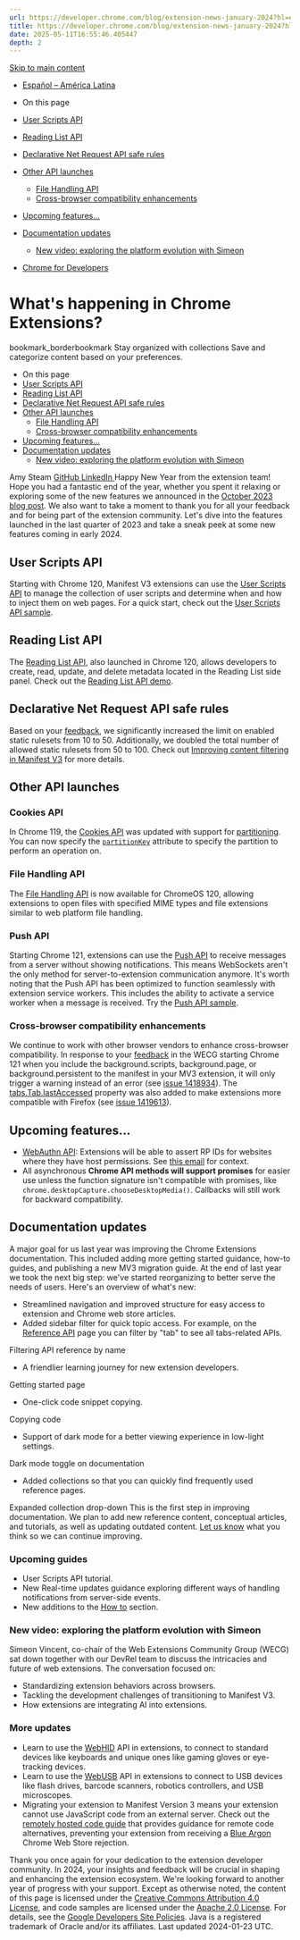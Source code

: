 ```yaml
---
url: https://developer.chrome.com/blog/extension-news-january-2024?hl=en
title: https://developer.chrome.com/blog/extension-news-january-2024?hl=en
date: 2025-05-11T16:55:46.405447
depth: 2
---
```


[ Skip to main content ](https://developer.chrome.com/blog/extension-news-january-2024?hl=en#main-content)
  * [Español – América Latina](https://developer.chrome.com/blog/extension-news-january-2024?hl=es-419)




  * On this page
  * [User Scripts API](https://developer.chrome.com/blog/extension-news-january-2024?hl=en#user_scripts_api)
  * [Reading List API](https://developer.chrome.com/blog/extension-news-january-2024?hl=en#reading_list_api)
  * [Declarative Net Request API safe rules](https://developer.chrome.com/blog/extension-news-january-2024?hl=en#declarative_net_request_api_safe_rules)
  * [Other API launches](https://developer.chrome.com/blog/extension-news-january-2024?hl=en#other_api_launches)
    * [File Handling API](https://developer.chrome.com/blog/extension-news-january-2024?hl=en#file_handling_api)
    * [Cross-browser compatibility enhancements](https://developer.chrome.com/blog/extension-news-january-2024?hl=en#cross-browser_compatibility_enhancements)
  * [Upcoming features...](https://developer.chrome.com/blog/extension-news-january-2024?hl=en#upcoming_features)
  * [Documentation updates](https://developer.chrome.com/blog/extension-news-january-2024?hl=en#documentation_updates)
    * [New video: exploring the platform evolution with Simeon](https://developer.chrome.com/blog/extension-news-january-2024?hl=en#new_video_exploring_the_platform_evolution_with_simeon)


  * [ Chrome for Developers ](https://developer.chrome.com/)


#  What's happening in Chrome Extensions? 
bookmark_borderbookmark Stay organized with collections  Save and categorize content based on your preferences.
  * On this page
  * [User Scripts API](https://developer.chrome.com/blog/extension-news-january-2024?hl=en#user_scripts_api)
  * [Reading List API](https://developer.chrome.com/blog/extension-news-january-2024?hl=en#reading_list_api)
  * [Declarative Net Request API safe rules](https://developer.chrome.com/blog/extension-news-january-2024?hl=en#declarative_net_request_api_safe_rules)
  * [Other API launches](https://developer.chrome.com/blog/extension-news-january-2024?hl=en#other_api_launches)
    * [File Handling API](https://developer.chrome.com/blog/extension-news-january-2024?hl=en#file_handling_api)
    * [Cross-browser compatibility enhancements](https://developer.chrome.com/blog/extension-news-january-2024?hl=en#cross-browser_compatibility_enhancements)
  * [Upcoming features...](https://developer.chrome.com/blog/extension-news-january-2024?hl=en#upcoming_features)
  * [Documentation updates](https://developer.chrome.com/blog/extension-news-january-2024?hl=en#documentation_updates)
    * [New video: exploring the platform evolution with Simeon](https://developer.chrome.com/blog/extension-news-january-2024?hl=en#new_video_exploring_the_platform_evolution_with_simeon)


Amy Steam 
[ GitHub ](https://github.com/amysteam) [ LinkedIn ](https://www.linkedin.com/in/amysteam)
Happy New Year from the extension team! Hope you had a fantastic end of the year, whether you spent it relaxing or exploring some of the new features we announced in the [October 2023 blog post](https://developer.chrome.com/blog/extension-news-october-2023). We also want to take a moment to thank you for all your feedback and for being part of the extension community.
Let's dive into the features launched in the last quarter of 2023 and take a sneak peek at some new features coming in early 2024.
## User Scripts API
Starting with Chrome 120, Manifest V3 extensions can use the [User Scripts API](https://developer.chrome.com/docs/extensions/reference/api/userScripts) to manage the collection of user scripts and determine when and how to inject them on web pages. For a quick start, check out the [User Scripts API sample](https://github.com/GoogleChrome/chrome-extensions-samples/tree/main/api-samples/userScripts).
## Reading List API
The [Reading List API](https://developer.chrome.com/docs/extensions/reference/api/readingList), also launched in Chrome 120, allows developers to create, read, update, and delete metadata located in the Reading List side panel. Check out the [Reading List API demo](https://github.com/GoogleChrome/chrome-extensions-samples/tree/main/api-samples/readingList).
## Declarative Net Request API safe rules
Based on your [feedback](https://github.com/w3c/webextensions/issues/318), we significantly increased the limit on enabled static rulesets from 10 to 50. Additionally, we doubled the total number of allowed static rulesets from 50 to 100. Check out [Improving content filtering in Manifest V3](https://developer.chrome.com/blog/improvements-to-content-filtering-in-manifest-v3) for more details.
## Other API launches
### Cookies API
In Chrome 119, the [Cookies API](https://developer.chrome.com/docs/extensions/reference/api/cookies) was updated with support for [partitioning](https://developers.google.com/privacy-sandbox/3pcd/chips). You can now specify the [`partitionKey`](https://developer.chrome.com/docs/extensions/reference/api/cookies#property-Cookie-partitionKey) attribute to specify the partition to perform an operation on.
### File Handling API
The [File Handling API](https://developer.chrome.com/docs/extensions/how-to/web-platform/file-handling-chromeos) is now available for ChromeOS 120, allowing extensions to open files with specified MIME types and file extensions similar to web platform file handling. 
### Push API
Starting Chrome 121, extensions can use the [Push API](https://developer.mozilla.org/docs/Web/API/Push_API) to receive messages from a server without showing notifications. This means WebSockets aren't the only method for server-to-extension communication anymore. It's worth noting that the Push API has been optimized to function seamlessly with extension service workers. This includes the ability to activate a service worker when a message is received. Try the [Push API sample](https://github.com/GoogleChrome/chrome-extensions-samples/tree/main/functional-samples/cookbook.push).
### Cross-browser compatibility enhancements
We continue to work with other browser vendors to enhance cross-browser compatibility. In response to your [feedback](https://github.com/w3c/webextensions/issues/282#issuecomment-1443396585) in the WECG starting Chrome 121 when you include the background.scripts, background.page, or background.persistent to the manifest in your MV3 extension, it will only trigger a warning instead of an error (see [issue 1418934](https://crbug.com/1418934)). The [tabs.Tab.lastAccessed](https://developer.chrome.com/docs/extensions/reference/api/tabs#property-Tab-lastAccessed) property was also added to make extensions more compatible with Firefox (see [issue 1419613](https://bugs.chromium.org/p/chromium/issues/detail?id=1419613)).
## Upcoming features...
  * [WebAuthn API](https://developer.mozilla.org/docs/Web/API/Web_Authentication_API): Extensions will be able to assert RP IDs for websites where they have host permissions. See [this email](https://lists.w3.org/Archives/Public/public-webauthn/2023Dec/0078.html) for context.
  * All asynchronous **Chrome API methods will support promises** for easier use unless the function signature isn't compatible with promises, like `chrome.desktopCapture.chooseDesktopMedia()`. Callbacks will still work for backward compatibility.


## Documentation updates
A major goal for us last year was improving the Chrome Extensions documentation. This included adding more getting started guidance, how-to guides, and publishing a new MV3 migration guide. At the end of last year we took the next big step: we've started reorganizing to better serve the needs of users.
Here's an overview of what's new:
  * Streamlined navigation and improved structure for easy access to extension and Chrome web store articles.
  * Added sidebar filter for quick topic access. For example, on the [Reference API](https://developer.chrome.com/docs/extensions/reference/api) page you can filter by "tab" to see all tabs-related APIs.

Filtering API reference by name
  * A friendlier learning journey for new extension developers.

Getting started page
  * One-click code snippet copying.

Copying code
  * Support of dark mode for a better viewing experience in low-light settings.

Dark mode toggle on documentation
  * Added collections so that you can quickly find frequently used reference pages.

Expanded collection drop-down
This is the first step in improving documentation. We plan to add new reference content, conceptual articles, and tutorials, as well as updating outdated content. [Let us know](https://issuetracker.google.com/issues/new?component=1400036&template=1897236) what you think so we can continue improving.
### Upcoming guides
  * User Scripts API tutorial.
  * New Real-time updates guidance exploring different ways of handling notifications from server-side events.
  * New additions to the [How to](https://developer.chrome.com/docs/extensions/how-to) section.


### New video: exploring the platform evolution with Simeon
Simeon Vincent, co-chair of the Web Extensions Community Group (WECG) sat down together with our DevRel team to discuss the intricacies and future of web extensions.
The conversation focused on:
  * Standardizing extension behaviors across browsers.
  * Tackling the development challenges of transitioning to Manifest V3.
  * How extensions are integrating AI into extensions.


### More updates
  * Learn to use the [WebHID](https://developer.chrome.com/docs/extensions/how-to/web-platform/webhid) API in extensions, to connect to standard devices like keyboards and unique ones like gaming gloves or eye-tracking devices.
  * Learn to use the [WebUSB](https://developer.chrome.com/docs/extensions/how-to/web-platform/webusb) API in extensions to connect to USB devices like flash drives, barcode scanners, robotics controllers, and USB microscopes.
  * Migrating your extension to Manifest Version 3 means your extension cannot use JavaScript code from an external server. Check out the [remotely hosted code guide](https://developer.chrome.com/docs/extensions/develop/migrate/remote-hosted-code) that provides guidance for remote code alternatives, preventing your extension from receiving a [Blue Argon](https://developer.chrome.com/docs/webstore/troubleshooting#additional-requirements-for-manifest-v3) Chrome Web Store rejection.


Thank you once again for your dedication to the extension developer community. In 2024, your insights and feedback will be crucial in shaping and enhancing the extension ecosystem. We're looking forward to another year of progress with your support.
Except as otherwise noted, the content of this page is licensed under the [Creative Commons Attribution 4.0 License](https://creativecommons.org/licenses/by/4.0/), and code samples are licensed under the [Apache 2.0 License](https://www.apache.org/licenses/LICENSE-2.0). For details, see the [Google Developers Site Policies](https://developers.google.com/site-policies). Java is a registered trademark of Oracle and/or its affiliates.
Last updated 2024-01-23 UTC.

